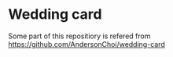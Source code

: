 # Wedding card

Some part of this repositiory is refered from https://github.com/AndersonChoi/wedding-card 
